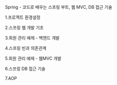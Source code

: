 Spring - 코드로 배우는 스프링 부트, 웹 MVC, DB 접근 기술

1.프로젝트 환경설정

2.스프링 웹 개발 기초

3.회원 관리 예제 - 백엔드 개발

4.스프링 빈과 의존관계

5.회원 관리 예제 - 웹MVC 개발

6.스프링 DB 접근 기술

7.AOP
